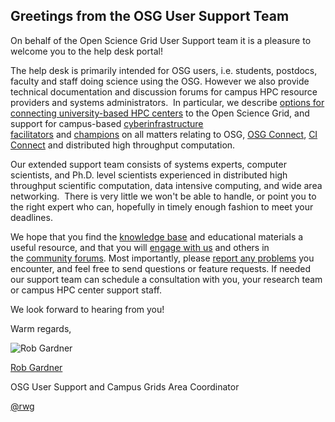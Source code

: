 [title]: - "A welcome from the User Support Team"

Greetings from the OSG User Support Team
----------------------------------------

On behalf of the Open Science Grid User Support team it is a pleasure to welcome
you to the help desk portal!

The help desk is primarily intended for OSG users, i.e. students, postdocs,
faculty and staff doing science using the OSG. However we also provide technical
documentation and discussion forums for campus HPC resource providers and
systems administrators.  In particular, we describe [options for connecting
university-based HPC
centers](<http://support.opensciencegrid.org/support/solutions/folders/5000209600>) to
the Open Science Grid, and support for campus-based [cyberinfrastructure
facilitators](<http://aci-ref.org/>) and [champions](<https://www.xsede.org/campus-champions>) on
all matters relating to OSG, [OSG Connect](<http://osgconnect.net/>), [CI
Connect](<http://ci-connect.net/>) and distributed high throughput computation.

Our extended support team consists of systems experts, computer scientists, and
Ph.D. level scientists experienced in distributed high throughput scientific
computation, data intensive computing, and wide area networking.  There is very
little we won't be able to handle, or point you to the right expert who can,
hopefully in timely enough fashion to meet your deadlines. 

We hope that you find the [knowledge
base](<http://support.opensciencegrid.org/support/solutions>) and educational
materials a useful resource, and that you will [engage with
us](<http://support.opensciencegrid.org/support/signup>) and others in
the [community
forums](<http://support.opensciencegrid.org/support/discussions>). Most
importantly, please [report any
problems](<http://support.opensciencegrid.org/support/tickets/new>) you
encounter, and feel free to send questions or feature requests. If needed our
support team can schedule a consultation with you, your research team or campus
HPC center support staff.  

We look forward to hearing from you!

Warm regards,

![Rob Gardner](https://raw.githubusercontent.com/OSGConnect/connectbook/master/assets/rob.jpg)

[Rob Gardner](<https://www.linkedin.com/in/robertwgardner>)  


OSG User Support and Campus Grids Area Coordinator

[\@rwg](<https://twitter.com/rwg>)
